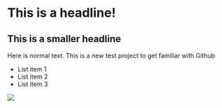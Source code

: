 # This is a headline!

## This is a smaller headline

Here is normal text.
This is a new test project to get familiar with Github

* List item 1
* List item 2
* List item 3

![](dew.jpg)

